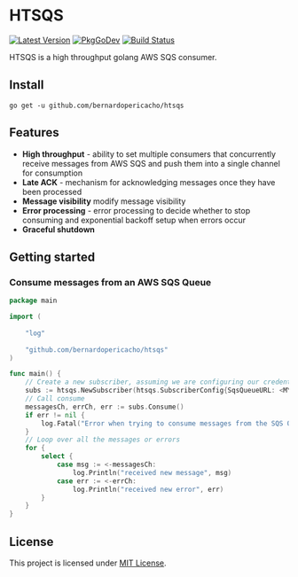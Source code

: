 # HTSQS

[![Latest Version](http://img.shields.io/github/v/release/bernardopericacho/htsqs.svg)](https://github.com/bernardopericacho/htsqs/releases) [![PkgGoDev](https://pkg.go.dev/badge/golang.org/x/tools)](https://pkg.go.dev/github.com/bernardopericacho/htsqs) [![Build Status](https://travis-ci.com/bernardopericacho/htsqs.svg?branch=master)](https://travis-ci.com/bernardopericacho/htsqs)

HTSQS is a high throughput golang AWS SQS consumer.

## Install

`go get -u github.com/bernardopericacho/htsqs`

## Features

* **High throughput** - ability to set multiple consumers that concurrently receive messages from AWS SQS and push them into a single channel for consumption
* **Late ACK** - mechanism for acknowledging messages once they have been processed
* **Message visibility** modify message visibility
* **Error processing** - error processing to decide whether to stop consuming and exponential backoff setup when errors occur
* **Graceful shutdown**

## Getting started

### Consume messages from an AWS SQS Queue 

```go
package main

import (
    
	"log"
    
    "github.com/bernardopericacho/htsqs"
)

func main() {
    // Create a new subscriber, assuming we are configuring our credentials through environment variables
    subs := htsqs.NewSubscriber(htsqs.SubscriberConfig{SqsQueueURL: <MY_SQS_QUEUE_URL>})
    // Call consume
    messagesCh, errCh, err := subs.Consume()
    if err != nil {
        log.Fatal("Error when trying to consume messages from the SQS Queue")
    }
    // Loop over all the messages or errors
    for {
        select {
            case msg := <-messagesCh:
                log.Println("received new message", msg)
            case err := <-errCh:
                log.Println("received new error", err)
        }
    }
}
```

## License

This project is licensed under [MIT License](./LICENSE).

